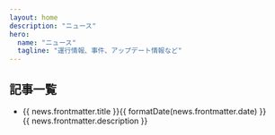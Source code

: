 ```yaml
---
layout: home
description: "ニュース"
hero:
  name: "ニュース"
  tagline: "運行情報、事件、アップデート情報など"
---
```


<script setup lang="ts">
import { data as newsData } from '../.vitepress/news.data'
import { withBase } from 'vitepress'
import { formatDate } from '../.vitepress/theme/utils/date'

function safeUrl(url: string) {
  const normalized = url.startsWith('/') ? url : '/' + url
  return withBase(normalized)
}

</script>

## 記事一覧

<ul>
  <li v-for="news in newsData" :key="news.url">
    <p><a :href="safeUrl(news.url)">{{ news.frontmatter.title }}</a>{{ formatDate(news.frontmatter.date) }}
    <br>{{ news.frontmatter.description }}</p>
  </li>
</ul>